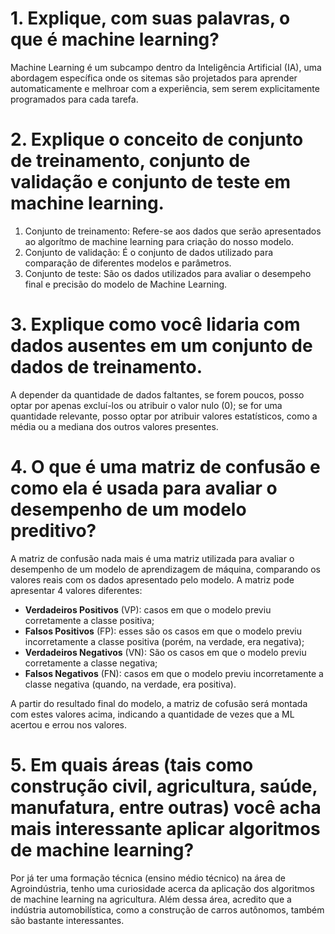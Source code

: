 # 1. Explique, com suas palavras, o que é machine learning?

Machine Learning é um subcampo  dentro da Inteligência Artificial (IA),  uma abordagem específica onde os sitemas são projetados para aprender automaticamente e melhroar com a experiência, sem serem explicitamente programados para cada tarefa. 

# 2. Explique o conceito de conjunto de treinamento, conjunto de validação e conjunto de teste em machine learning.

1.  Conjunto de treinamento: Refere-se aos dados que serão apresentados ao algorítmo de machine learning para criação do nosso modelo.
2. Conjunto de validação: É o conjunto de dados utilizado para comparação de diferentes modelos e parâmetros.
3. Conjunto de teste: São os dados utilizados para avaliar o desempeho final e precisão do modelo de Machine Learning. 


# 3. Explique como você lidaria com dados ausentes em um conjunto de dados de treinamento.

A depender da quantidade de dados faltantes, se forem poucos, posso optar por apenas excluí-los ou atribuir o valor nulo (0); se for uma quantidade relevante, posso optar por atribuir valores estatísticos, como a média ou a mediana dos outros valores presentes.

# 4. O que é uma matriz de confusão e como ela é usada para avaliar o desempenho de um modelo preditivo?

A matriz de confusão nada mais é uma matriz utilizada para avaliar o desempenho de um modelo de aprendizagem de máquina, comparando os valores reais com os dados apresentado pelo modelo. A matriz pode apresentar 4 valores diferentes: 

- **Verdadeiros Positivos**  (VP): casos em que o modelo previu corretamente a classe positiva;
- **Falsos Positivos**  (FP): esses são os casos em que o modelo previu incorretamente a classe positiva (porém, na verdade, era negativa);
- **Verdadeiros Negativos**  (VN): São os casos em que o modelo previu corretamente a classe negativa;
- **Falsos Negativos**  (FN): casos em que o modelo previu incorretamente a classe negativa (quando, na verdade, era positiva).

A partir do resultado final do modelo, a matriz de cofusão será montada com estes valores acima, indicando a quantidade de vezes que a ML acertou e errou nos valores.

# 5. Em quais áreas (tais como construção civil, agricultura, saúde, manufatura, entre outras) você acha mais interessante aplicar algoritmos de machine learning?

Por já ter uma formação técnica (ensino médio técnico) na área de Agroindústria, tenho uma curiosidade acerca da aplicação dos algoritmos de machine learning na agricultura. Além dessa área, acredito que a indústria automobilística, como a construção de carros autônomos, também são bastante interessantes. 